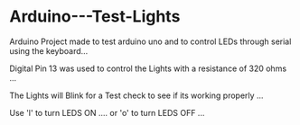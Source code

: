 Arduino---Test-Lights
=====================

Arduino Project made to test arduino uno and to control LEDs through
serial using the keyboard…


Digital Pin 13 was used to control the Lights with a resistance of 320 ohms ...

The Lights will Blink for a Test check to see if its working properly ...

Use 'l' to turn LEDS ON .... or 'o' to turn LEDS OFF ...
